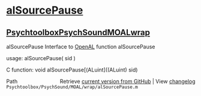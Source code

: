 # [alSourcePause](alSourcePause)
## [Psychtoolbox](Psychtoolbox)[PsychSound](PsychSound)[MOAL](MOAL)[wrap](wrap)

alSourcePause  Interface to [OpenAL](OpenAL) function alSourcePause  
  
usage:  alSourcePause( sid )  
  
C function:  void alSourcePause[(ALuint]((ALuint) sid)  




<div class="code_header" style="text-align:right;">
  <span style="float:left;">Path&nbsp;&nbsp;</span> <span class="counter">Retrieve <a href=
  "https://raw.github.com/Psychtoolbox-3/Psychtoolbox-3/beta/Psychtoolbox/PsychSound/MOAL/wrap/alSourcePause.m">current version from GitHub</a> | View <a href=
  "https://github.com/Psychtoolbox-3/Psychtoolbox-3/commits/beta/Psychtoolbox/PsychSound/MOAL/wrap/alSourcePause.m">changelog</a></span>
</div>
<div class="code">
  <code>Psychtoolbox/PsychSound/MOAL/wrap/alSourcePause.m</code>
</div>


